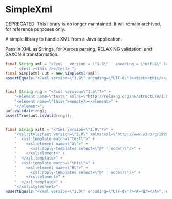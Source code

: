 # SimpleXml

DEPRECATED: This library is no longer maintained. It will remain archived, for reference purposes only.

A simple library to handle XML from a Java application.

Pass in XML as Strings, for Xerces parsing, RELAX NG validation, and SAXON 9 transformation.

```java
final String xml = "<?xml   version = \"1.0\"   encoding = \"utf-8\" ?>" +
    " <test ><this /></test> ";
final SimpleXml uut = new SimpleXml(xml);
assertEquals("<?xml version=\"1.0\" encoding=\"UTF-8\"?><test><this/></test>", uut.toString());


final String rng = "<?xml version=\"1.0\"?>" +
    "<element name=\"test\" xmlns=\"http://relaxng.org/ns/structure/1.0\">" +
    "<element name=\"this\"><empty/></element>" +
    "</element>";
uut.validate(rng);
assertTrue(uut.isValid(rng));


final String xslt = "<?xml version=\"1.0\"?>" +
    "<xsl:stylesheet version=\"3.0\" xmlns:xsl=\"http://www.w3.org/1999/XSL/Transform\">" +
    "  <xsl:template match=\"test\">" +
    "    <xsl:element name=\"A\">" +
    "      <xsl:apply-templates select=\"@* | node()\"/>" +
    "    </xsl:element>" +
    "  </xsl:template>" +
    "  <xsl:template match=\"this\">" +
    "    <xsl:element name=\"B\">" +
    "      <xsl:apply-templates select=\"@* | node()\"/>" +
    "    </xsl:element>" +
    "  </xsl:template>" +
    "</xsl:stylesheet>";
assertEquals("<?xml version=\"1.0\" encoding=\"UTF-8\"?><A><B/></A>", uut.transform(xslt));
```
